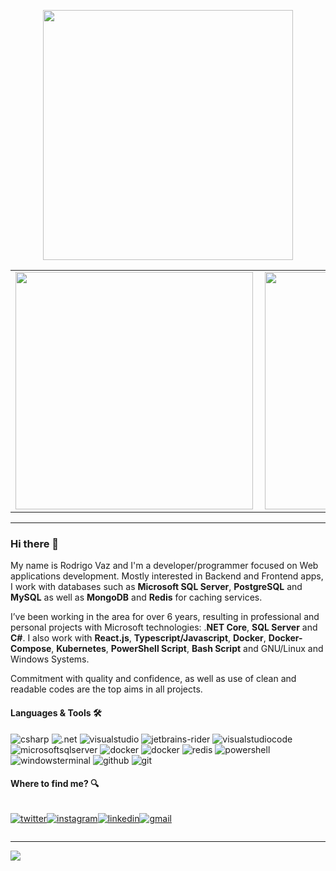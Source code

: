 <center align="center">
    <p align="center">
        <img width="400px" align="center" style="display: block; margin: 0 auto; cursor: normal;" src="svg/programming.svg" />
    </p>
</center>

<center>
    <table>
        <tr>
            <td><img width="380px" align="left" src="https://github-readme-stats.vercel.app/api/top-langs/?username=drigovz&hide=html&layout=compact&theme=buefy&title_color=814AC1&bg_color=0D1117&text_color=FFFFFF&hide_border=true" /></td>
            <td><img width="380px" align="left" src="https://github-readme-stats.vercel.app/api?username=drigovz&theme=buefy&title_color=814AC1&bg_color=0D1117&text_color=FFFFFF&hide_border=true"/></td>
        </tr>   
    </table>
</center>  

<hr />

### Hi there 👋
<!-- <img src="svg/hello.gif" width="24px" /> -->

My name is Rodrigo Vaz and I'm a developer/programmer focused on Web applications development. Mostly interested in Backend and Frontend apps, I work with databases such as **Microsoft SQL Server**, **PostgreSQL** and **MySQL** as well as **MongoDB** and **Redis** for caching services.

I’ve been working in the area for over 6 years, resulting in professional and personal projects with Microsoft technologies: .**NET Core**, **SQL Server** and **C#**. I also work with **React.js**, **Typescript/Javascript**, **Docker**, **Docker-Compose**, **Kubernetes**, **PowerShell Script**, **Bash Script** and GNU/Linux and Windows Systems.

Commitment with quality and confidence, as well as use of clean and readable codes are the top aims in all projects.


#### Languages & Tools 🛠

![csharp](https://img.shields.io/badge/-csharp-05122A?style=for-the-badge&color=purple&logo=csharp&logoColor=white)&nbsp;![.net](https://img.shields.io/badge/-.net-05122A?style=for-the-badge&color=purple&logo=.net&logoColor=white)&nbsp;![visualstudio](https://img.shields.io/badge/-visual_studio-05122A?style=for-the-badge&color=purple&logo=visualstudio&logoColor=white)&nbsp;![jetbrains-rider](https://img.shields.io/badge/-jetbrains_rider-05122A?style=for-the-badge&color=purple&logo=rider&logoColor=white)&nbsp;![visualstudiocode](https://img.shields.io/badge/-visual_studio_code-05122A?style=for-the-badge&color=purple&logo=visualstudiocode&logoColor=white)&nbsp;![microsoftsqlserver](https://img.shields.io/badge/-sql_server-05122A?style=for-the-badge&color=purple&logo=microsoftsqlserver&logoColor=white)&nbsp;![docker](https://img.shields.io/badge/-docker-05122A?style=for-the-badge&color=purple&logo=docker&logoColor=white)&nbsp;![docker](https://img.shields.io/badge/-kubernetes-05122A?style=for-the-badge&color=purple&logo=kubernetes&logoColor=white)&nbsp;![redis](https://img.shields.io/badge/-redis-05122A?style=for-the-badge&color=purple&logo=redis&logoColor=white)&nbsp;![powershell](https://img.shields.io/badge/-powershell-05122A?style=for-the-badge&color=purple&logo=powershell&logoColor=white)&nbsp;![windowsterminal](https://img.shields.io/badge/-windows_terminal-05122A?style=for-the-badge&color=purple&logo=windowsterminal&logoColor=white)&nbsp;![github](https://img.shields.io/badge/-github-05122A?style=for-the-badge&color=purple&logo=github&logoColor=white)&nbsp;![git](https://img.shields.io/badge/-git-05122A?style=for-the-badge&color=purple&logo=git&logoColor=white)&nbsp;

<!-- ![githubactions](https://img.shields.io/badge/-githubactions-05122A?style=flat&color=white&logo=githubactions)&nbsp; -->
<!-- ![windows](https://img.shields.io/badge/-windows-05122A?style=flat&color=blue&logo=windows)&nbsp; -->
<!-- ![nodejs](https://img.shields.io/badge/-nodejs-05122A?style=flat&color=green$logo=nodejs&logo=node.js)&nbsp;![typescript](https://img.shields.io/badge/-typescript-05122A?style=flat&color=white&logo=typescript)&nbsp;![javascript](https://img.shields.io/badge/-javascript-05122A?style=flat&color=0d1017&logo=javascript)&nbsp; -->
<!-- ![bash](https://img.shields.io/badge/-bash-05122A?style=flat&color=0d1017&logo=gnubash)&nbsp; -->
<!-- ![linux](https://img.shields.io/badge/-linux-05122A?style=flat&color=0d1017&logo=linux)&nbsp; -->
<!-- ![kubernetes](https://img.shields.io/badge/-kubernetes-05122A?style=flat&color=0d1017&logo=kubernetes)&nbsp; -->
<!-- ![postgresql](https://img.shields.io/badge/-postgresql-05122A?style=flat&color=0d1017&logo=postgresql)&nbsp;
![mysql](https://img.shields.io/badge/-mysql-05122A?style=flat&color=0d1017&logo=mysql)&nbsp;
![mongodb](https://img.shields.io/badge/-mongodb-05122A?style=flat&color=green&logo=mongodb)&nbsp; -->


#### Where to find me? 🔍
<div style="display: flex;">

<a href="https://twitter.com/drigovz" target="_blank">

![twitter](https://img.shields.io/badge/-twitter-05122A?style=for-the-badge&color=1C98E5&logo=twitter&logoColor=white)

</a>

<a href="https://www.instagram.com/drigovz/" target="_blank">

![instagram](https://img.shields.io/badge/-instagram-05122A?style=for-the-badge&color=C42B84&logo=instagram&logoColor=white)

</a>

<a href="https://www.linkedin.com/in/rodrigo-vaz-del-pino/" target="_blank">

![linkedin](https://img.shields.io/badge/-linkedin-05122A?style=for-the-badge&color=0961B8&logo=linkedin&logoColor=white)

</a>

<a href="mailto:rodrigodp2014@gmail.com">

![gmail](https://img.shields.io/badge/-gmail-05122A?style=for-the-badge&color=DE3F32&logo=gmail&logoColor=white)

</a>

</div>

<hr />
<p>
    <img src="https://komarev.com/ghpvc/?username=drigovz&color=blue&style=for-the-badge" />
</p>





<!--<div style="text-align: left;">
<table style="border:0px">
	<td style="border:0px">
	
<a href="https://twitter.com/drigovz" target="_blank">
			<img width="20px" align="center" style="display: inline-block; cursor: normal;" src="svg/logo_twitter.png" />
		</a>
	</td>
	<td style="border:0px">
		<a href="https://www.instagram.com/drigovz/" target="_blank">
		<img width="20px" align="center" style="display: inline; cursor: normal; margin-right: 10px;" src="svg/logo_instagram.png" />
	</a>
	</td>
	<td style="border:0px">
		<a href="https://www.linkedin.com/in/rodrigo-vaz-del-pino/" target="_blank">
		<img width="20px" align="center" style="display: inline-block; cursor: normal; margin-right: 10px;" src="svg/logo_linkedin.png" />
	</a>
	</td>
	<td style="border:0px">
	<a href="mailto:rodrigodp2014@gmail.com">
		<img width="20px" align="center" style="display: inline-block; cursor: normal;" src="svg/logo_gmail.png" />
	</a>
		
</td>
</table>
</div>-->